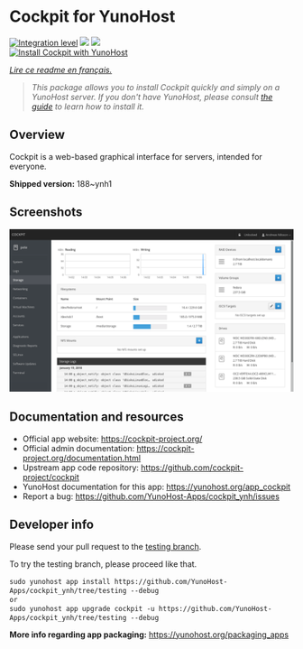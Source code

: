 <!--
N.B.: This README was automatically generated by https://github.com/YunoHost/apps/tree/master/tools/README-generator
It shall NOT be edited by hand.
-->

# Cockpit for YunoHost

[![Integration level](https://dash.yunohost.org/integration/cockpit.svg)](https://dash.yunohost.org/appci/app/cockpit) ![](https://ci-apps.yunohost.org/ci/badges/cockpit.status.svg) ![](https://ci-apps.yunohost.org/ci/badges/cockpit.maintain.svg)  
[![Install Cockpit with YunoHost](https://install-app.yunohost.org/install-with-yunohost.svg)](https://install-app.yunohost.org/?app=cockpit)

*[Lire ce readme en français.](./README_fr.md)*

> *This package allows you to install Cockpit quickly and simply on a YunoHost server.
If you don't have YunoHost, please consult [the guide](https://yunohost.org/#/install) to learn how to install it.*

## Overview

Cockpit is a web-based graphical interface for servers, intended for everyone.



**Shipped version:** 188~ynh1



## Screenshots

![](./doc/screenshots/screenshot-storage.png)

## Documentation and resources

* Official app website: https://cockpit-project.org/
* Official admin documentation: https://cockpit-project.org/documentation.html
* Upstream app code repository: https://github.com/cockpit-project/cockpit
* YunoHost documentation for this app: https://yunohost.org/app_cockpit
* Report a bug: https://github.com/YunoHost-Apps/cockpit_ynh/issues

## Developer info

Please send your pull request to the [testing branch](https://github.com/YunoHost-Apps/cockpit_ynh/tree/testing).

To try the testing branch, please proceed like that.
```
sudo yunohost app install https://github.com/YunoHost-Apps/cockpit_ynh/tree/testing --debug
or
sudo yunohost app upgrade cockpit -u https://github.com/YunoHost-Apps/cockpit_ynh/tree/testing --debug
```

**More info regarding app packaging:** https://yunohost.org/packaging_apps